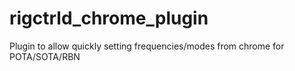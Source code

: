 # rigctrld_chrome_plugin
Plugin to allow quickly setting frequencies/modes from chrome for POTA/SOTA/RBN
